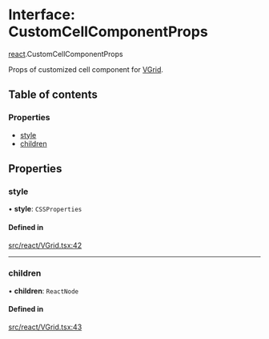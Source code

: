 # Interface: CustomCellComponentProps

[react](../modules/react.md).CustomCellComponentProps

Props of customized cell component for [VGrid](../modules/react.md#experimental_vgrid).

## Table of contents

### Properties

- [style](react.CustomCellComponentProps.md#style)
- [children](react.CustomCellComponentProps.md#children)

## Properties

### style

• **style**: `CSSProperties`

#### Defined in

[src/react/VGrid.tsx:42](https://github.com/inokawa/virtua/blob/401edf3d/src/react/VGrid.tsx#L42)

___

### children

• **children**: `ReactNode`

#### Defined in

[src/react/VGrid.tsx:43](https://github.com/inokawa/virtua/blob/401edf3d/src/react/VGrid.tsx#L43)
